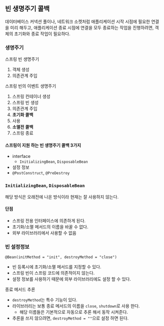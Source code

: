 
## 빈 생명주기 콜백 

데이터베이스 커넥션 풀이나, 네트워크 소켓처럼 애플리케이션 시작 시점에 필요한 연결을 미리 해두고, 애플리케이션 종료 시점에 연결을 모두 종료하는 작업을 진행하려면, 객체의 초기화와 종료 작업이 필요하다. 


### 생명주기 
    
스프링 빈 생명주기 
1. 객체 생성
2. 의존관계 주입

스프링 빈의 이벤트 생명주기
1. 스프링 컨테이너 생성
2. 스프링 빈 생성
3. 의존관계 주입 
4. **초기화 콜백**
5. 사용
6. **소멸전 콜백**
7. 스프링 종료

#### 스프링이 지원 하는 빈 생명주기 콜백 3가지 

* interface 
  * `InitializingBean`, `DisposableBean`
* 설정 정보
* `@PostConstruct`, `@PreDestroy`


### `InitializingBean`, `DisposableBean`

해당 방식은 오래전에 나온 방식이라 현재는 잘 사용하지 않는다.

#### 단점 
* 스프링 전용 인터페이스에 의존하게 된다.
* 초기화/소멸 메서드의 이름을 바꿀 수 없다.
* 외부 라이브러리에서 사용할 수 없음 

### 빈 설정정보 

`@Bean(initMethod = "init", destroyMethod = "close")`

* 빈 등록시에 초기화/소멸 메서드를 지정할 수 있다. 
* 스프링 빈이 스프링 코드에 의존적이지 않는다.
* 설정 정보를 사용하기 때문에 외부 라이브러리에도 설정 할 수 있다. 

종료 메서드 추론 
* `destroyMethod`는 특수 기능이 있다. 
* 라이브러리는 보통 종료 메서드의 이름을 `close`, `shutdown`로 사용 한다.
  * 해당 이름들은 기본적으로 자동으로 추론 해서 동작 시켜준다.
* 추론을 쓰지 않으려면, `destroyMethod = ""`으로 설정 하면 된다.

